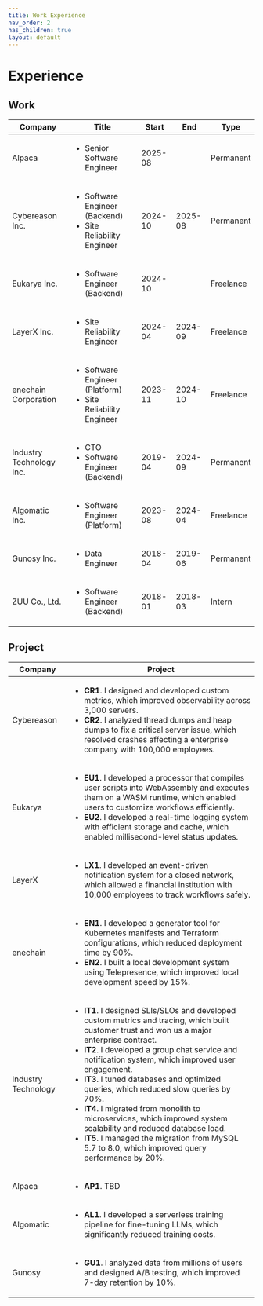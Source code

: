 ```yaml
---
title: Work Experience
nav_order: 2
has_children: true
layout: default
---
```


# Experience

## Work

<table>
  <thead>
    <tr>
      <th>Company</th>
      <th>Title</th>
      <th>Start</th>
      <th>End</th>
      <th>Type</th>
    </tr>
  </thead>
  <tbody>
    <tr>
      <td>Alpaca</td>
      <td>
        <ul>
          <li>Senior Software Engineer</li>
        </ul>
      </td>
      <td>2025-08</td>
      <td></td>
      <td>Permanent</td>
    </tr>
    <tr>
      <td>Cybereason Inc.</td>
      <td>
        <ul>
          <li>Software Engineer (Backend)</li>
          <li>Site Reliability Engineer</li>
        </ul>
      </td>
      <td>2024-10</td>
      <td>2025-08</td>
      <td>Permanent</td>
    </tr>
    <tr>
      <td>Eukarya Inc.</td>
      <td>
        <ul>
          <li>Software Engineer (Backend)</li>
        </ul>
      </td>
      <td>2024-10</td>
      <td></td>
      <td>Freelance</td>
    </tr>
    <tr>
      <td>LayerX Inc.</td>
      <td>
        <ul>
          <li>Site Reliability Engineer</li>
        </ul>
      </td>
      <td>2024-04</td>
      <td>2024-09</td>
      <td>Freelance</td>
    </tr>
    <tr>
      <td>enechain Corporation</td>
      <td>
        <ul>
          <li>Software Engineer (Platform)</li>
          <li>Site Reliability Engineer</li>
        </ul>
      </td>
      <td>2023-11</td>
      <td>2024-10</td>
      <td>Freelance</td>
    </tr>
    <tr>
      <td>Industry Technology Inc.</td>
      <td>
        <ul>
          <li>CTO</li>
          <li>Software Engineer (Backend)</li>
        </ul>
      </td>
      <td>2019-04</td>
      <td>2024-09</td>
      <td>Permanent</td>
    </tr>
    <tr>
      <td>Algomatic Inc.</td>
      <td>
        <ul>
          <li>Software Engineer (Platform)</li>
        </ul>
      </td>
      <td>2023-08</td>
      <td>2024-04</td>
      <td>Freelance</td>
    </tr>
    <tr>
      <td>Gunosy Inc.</td>
      <td>
        <ul>
          <li>Data Engineer</li>
        </ul>
      </td>
      <td>2018-04</td>
      <td>2019-06</td>
      <td>Permanent</td>
    </tr>
    <tr>
      <td>ZUU Co., Ltd.</td>
      <td>
        <ul>
          <li>Software Engineer (Backend)</li>
        </ul>
      </td>
      <td>2018-01</td>
      <td>2018-03</td>
      <td>Intern</td>
    </tr>
  </tbody>
</table>

## Project

<table>
  <thead>
    <tr>
      <th>Company</th>
      <th>Project</th>
    </tr>
  </thead>
  <tbody>
    <tr>
      <td>Cybereason</td>
      <td>
        <ul>
          <li><strong>CR1</strong>. I designed and developed custom metrics, which improved observability across 3,000 servers.</li>
          <li><strong>CR2</strong>. I analyzed thread dumps and heap dumps to fix a critical server issue, which resolved crashes affecting a enterprise company with 100,000 employees.</li>
        </ul>
      </td>
    </tr>
    <tr>
      <td>Eukarya</td>
      <td>
        <ul>
          <li><strong>EU1</strong>. I developed a processor that compiles user scripts into WebAssembly and executes them on a WASM runtime, which enabled users to customize workflows efficiently.</li>
          <li><strong>EU2</strong>. I developed a real-time logging system with efficient storage and cache, which enabled millisecond-level status updates.</li>
        </ul>
      </td>
    </tr>
    <tr>
      <td>LayerX</td>
      <td>
        <ul>
          <li><strong>LX1</strong>. I developed an event-driven notification system for a closed network, which allowed a financial institution with 10,000 employees to track workflows safely.</li>
        </ul>
      </td>
    </tr>
    <tr>
      <td>enechain</td>
      <td>
        <ul>
          <li><strong>EN1</strong>. I developed a generator tool for Kubernetes manifests and Terraform configurations, which reduced deployment time by 90%.</li>
          <li><strong>EN2</strong>. I built a local development system using Telepresence, which improved local development speed by 15%.</li>
        </ul>
      </td>
    </tr>
    <tr>
      <td>Industry Technology</td>
      <td>
        <ul>
          <li><strong>IT1</strong>. I designed SLIs/SLOs and developed custom metrics and tracing, which built customer trust and won us a major enterprise contract.</li>
          <li><strong>IT2</strong>. I developed a group chat service and notification system, which improved user engagement.</li>
          <li><strong>IT3</strong>. I tuned databases and optimized queries, which reduced slow queries by 70%.</li>
          <li><strong>IT4</strong>. I migrated from monolith to microservices, which improved system scalability and reduced database load.</li>
          <li><strong>IT5</strong>. I managed the migration from MySQL 5.7 to 8.0, which improved query performance by 20%.</li>
        </ul>
      </td>
    </tr>
    <tr>
      <td>Alpaca</td>
      <td>
        <ul>
          <li><strong>AP1</strong>. TBD</li>
        </ul>
      </td>
    </tr>
    <tr>
      <td>Algomatic</td>
      <td>
        <ul>
          <li><strong>AL1</strong>. I developed a serverless training pipeline for fine-tuning LLMs, which significantly reduced training costs.</li>
        </ul>
      </td>
    </tr>
    <tr>
      <td>Gunosy</td>
      <td>
        <ul>
          <li><strong>GU1</strong>. I analyzed data from millions of users and designed A/B testing, which improved 7-day retention by 10%.</li>
        </ul>
      </td>
    </tr>
  </tbody>
</table>

